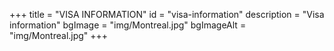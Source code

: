 +++
title = "VISA INFORMATION"
id = "visa-information"
description = "Visa information"
bgImage = "img/Montreal.jpg"
bgImageAlt = "img/Montreal.jpg"
+++

